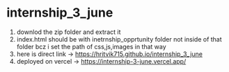 # internship_3_june

1. downlod the zip folder and extract it
2. index.html should be with inetrnship_opprtunity folder not inside of that folder bcz i set the path of css,js,images in that way
3. here is direct link -> https://hritvik715.github.io/internship_3_june
4. deployed on vercel ->  https://internship-3-june.vercel.app/

   
